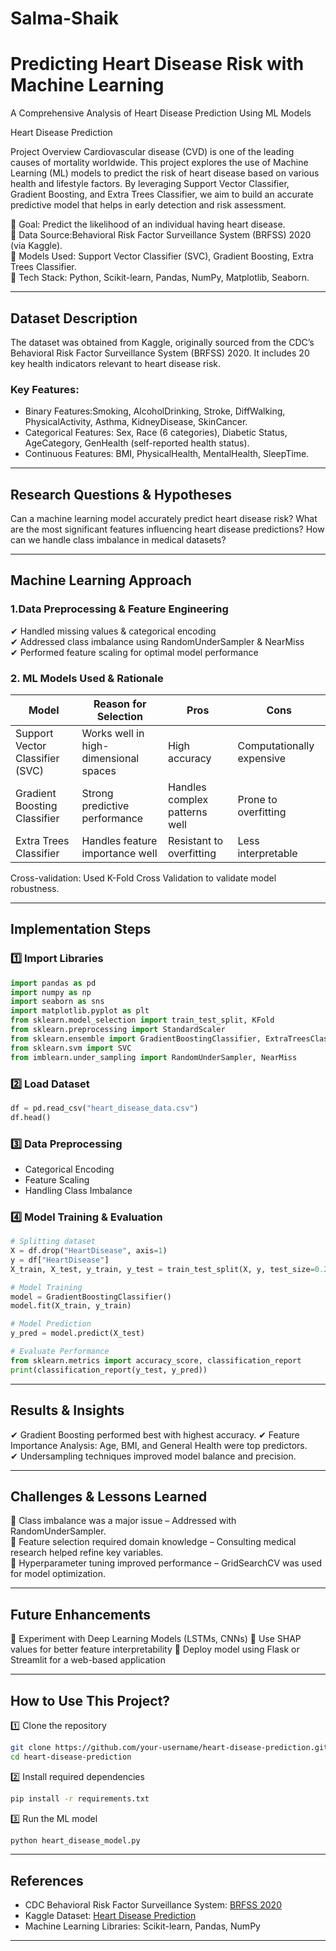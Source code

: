 # Salma-Shaik
# Predicting Heart Disease Risk with Machine Learning 
A Comprehensive Analysis of Heart Disease Prediction Using ML Models

Heart Disease Prediction

Project Overview
Cardiovascular disease (CVD) is one of the leading causes of mortality worldwide. This project explores the use of Machine Learning (ML) models to predict the risk of heart disease based on various health and lifestyle factors. By leveraging Support Vector Classifier, Gradient Boosting, and Extra Trees Classifier, we aim to build an accurate predictive model that helps in early detection and risk assessment.  

🔹 Goal: Predict the likelihood of an individual having heart disease.  
🔹 Data Source:Behavioral Risk Factor Surveillance System (BRFSS) 2020 (via Kaggle).  
🔹 Models Used: Support Vector Classifier (SVC), Gradient Boosting, Extra Trees Classifier.  
🔹 Tech Stack: Python, Scikit-learn, Pandas, NumPy, Matplotlib, Seaborn.  

---

## Dataset Description
The dataset was obtained from Kaggle, originally sourced from the CDC’s Behavioral Risk Factor Surveillance System (BRFSS) 2020. It includes 20 key health indicators relevant to heart disease risk.  

### Key Features:
- Binary Features:Smoking, AlcoholDrinking, Stroke, DiffWalking, PhysicalActivity, Asthma, KidneyDisease, SkinCancer.  
- Categorical Features: Sex, Race (6 categories), Diabetic Status, AgeCategory, GenHealth (self-reported health status).  
- Continuous Features: BMI, PhysicalHealth, MentalHealth, SleepTime.  

---

## Research Questions & Hypotheses
 Can a machine learning model accurately predict heart disease risk?
 What are the most significant features influencing heart disease predictions? 
 How can we handle class imbalance in medical datasets?

---

## Machine Learning Approach  

###  1️.Data Preprocessing & Feature Engineering
✔ Handled missing values & categorical encoding  
✔ Addressed class imbalance using RandomUnderSampler & NearMiss  
✔ Performed feature scaling for optimal model performance  

###  2. ML Models Used & Rationale
| Model | Reason for Selection | Pros | Cons |
|--------|--------------------|------|------|
| Support Vector Classifier (SVC)| Works well in high-dimensional spaces | High accuracy | Computationally expensive |
| Gradient Boosting Classifier| Strong predictive performance | Handles complex patterns well | Prone to overfitting |
| Extra Trees Classifier | Handles feature importance well | Resistant to overfitting | Less interpretable |

 Cross-validation: Used K-Fold Cross Validation to validate model robustness.

---

##  Implementation Steps
### 1️⃣ Import Libraries
```python
import pandas as pd
import numpy as np
import seaborn as sns
import matplotlib.pyplot as plt
from sklearn.model_selection import train_test_split, KFold
from sklearn.preprocessing import StandardScaler
from sklearn.ensemble import GradientBoostingClassifier, ExtraTreesClassifier
from sklearn.svm import SVC
from imblearn.under_sampling import RandomUnderSampler, NearMiss
```

### 2️⃣ Load Dataset
```python
df = pd.read_csv("heart_disease_data.csv")
df.head()
```

### 3️⃣ Data Preprocessing
- Categorical Encoding
- Feature Scaling
- Handling Class Imbalance

### 4️⃣ Model Training & Evaluation
```python
# Splitting dataset
X = df.drop("HeartDisease", axis=1)
y = df["HeartDisease"]
X_train, X_test, y_train, y_test = train_test_split(X, y, test_size=0.2, random_state=42)

# Model Training
model = GradientBoostingClassifier()
model.fit(X_train, y_train)

# Model Prediction
y_pred = model.predict(X_test)

# Evaluate Performance
from sklearn.metrics import accuracy_score, classification_report
print(classification_report(y_test, y_pred))
```

---

##  Results & Insights
✔ Gradient Boosting performed best with highest accuracy. 
✔ Feature Importance Analysis: Age, BMI, and General Health were top predictors.  
✔ Undersampling techniques improved model balance and precision.

---

##  Challenges & Lessons Learned 
🔹 Class imbalance was a major issue – Addressed with RandomUnderSampler.  
🔹 Feature selection required domain knowledge – Consulting medical research helped refine key variables.  
🔹 Hyperparameter tuning improved performance – GridSearchCV was used for model optimization.  

---

##  Future Enhancements
🔸 Experiment with Deep Learning Models (LSTMs, CNNs)
🔸 Use SHAP values for better feature interpretability 
🔸 Deploy model using Flask or Streamlit for a web-based application 

---

##  How to Use This Project? 
1️⃣ Clone the repository  
```bash
git clone https://github.com/your-username/heart-disease-prediction.git
cd heart-disease-prediction
```
2️⃣ Install required dependencies  
```bash
pip install -r requirements.txt
```
3️⃣ Run the ML model  
```bash
python heart_disease_model.py
```

---

##  References 
- CDC Behavioral Risk Factor Surveillance System: [BRFSS 2020](https://www.cdc.gov/brfss/)  
- Kaggle Dataset: [Heart Disease Prediction](https://www.kaggle.com/)  
- Machine Learning Libraries: Scikit-learn, Pandas, NumPy  

---
